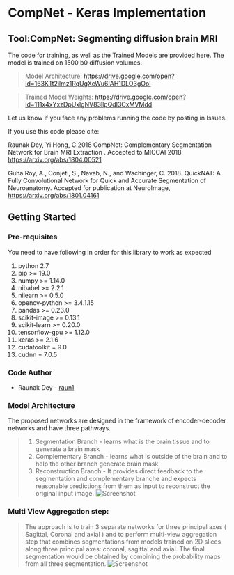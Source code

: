 # CompNet - Keras Implementation

## Tool:CompNet: Segmenting diffusion brain MRI

The code for training, as well as the Trained Models are provided here.
The model is trained on 1500 b0 diffusion volumes.

> Model Architecture: https://drive.google.com/open?id=163KTt2ilmz1RqUgXcWu6IAH1DLO3gOoI

> Trained Model Weights: https://drive.google.com/open?id=111x4xYxzDpUxlgNV83llpQdI3CxMVMdd

Let us know if you face any problems running the code by posting in Issues.

If you use this code please cite:

Raunak Dey, Yi Hong, C.2018 CompNet: Complementary Segmentation Network for Brain MRI Extraction . Accepted to MICCAI 2018 https://arxiv.org/abs/1804.00521

Guha Roy, A., Conjeti, S., Navab, N., and Wachinger, C. 2018. QuickNAT: A Fully Convolutional Network for Quick and Accurate Segmentation of Neuroanatomy. Accepted for publication at NeuroImage, https://arxiv.org/abs/1801.04161

## Getting Started

### Pre-requisites

You need to have following in order for this library to work as expected

01)  python 2.7
02)  pip >= 19.0
03)  numpy >= 1.14.0
04)  nibabel >= 2.2.1
05)  nilearn >= 0.5.0
06)  opencv-python >= 3.4.1.15
07)  pandas >= 0.23.0
08)  scikit-image >= 0.13.1
09)  scikit-learn >= 0.20.0
10)  tensorflow-gpu >= 1.12.0
11)  keras >= 2.1.6
12)  cudatoolkit = 9.0
13)  cudnn = 7.0.5

### Code Author
* Raunak Dey - [raun1](https://github.com/raun1)
### Model Architecture
The proposed networks are designed in the framework of encoder-decoder networks and have three pathways.
> 1) Segmentation Branch - learns what is the brain tissue and to generate a brain mask 
> 2) Complementary Branch - learns what is outside of the brain and to help the other
branch generate brain mask
> 3) Reconstruction Branch - It provides direct feedback to the segmentation and
complementary branche and expects reasonable predictions from them as input to reconstruct the original input image.
![Screenshot](https://github.com/pnlbwh/CNN-Diffusion-MRIBrain-Segmentation/blob/master/CompNet%20Arch.png)


### Multi View Aggregation step:
> The approach is to train 3 separate networks for three principal axes ( Sagittal, Coronal and axial ) and 
to perform multi-view aggregation step that combines segmentations from models trained on 2D slices along three principal axes: coronal, sagittal and axial. The final segmentation would be obtained by combining the probability maps from all three segmentation.
![Screenshot](https://github.com/pnlbwh/CNN-Diffusion-MRIBrain-Segmentation/blob/master/Multiview.png)

